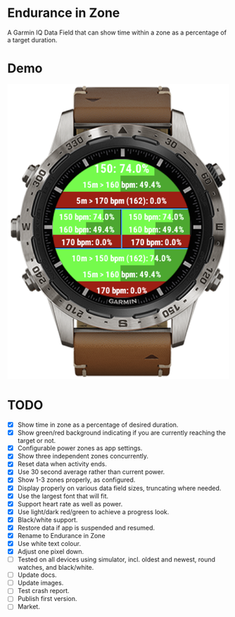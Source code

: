 # Endurance in Zone
A Garmin IQ Data Field that can show time within a zone as a percentage of a target duration.

# Demo

![Garmin MARQ Adventurer](images/marq.png)

# TODO

- [x] Show time in zone as a percentage of desired duration.
- [x] Show green/red background indicating if you are currently reaching the target or not.
- [x] Configurable power zones as app settings.
- [x] Show three independent zones concurrently.
- [x] Reset data when activity ends.
- [x] Use 30 second average rather than current power.
- [x] Show 1-3 zones properly, as configured.
- [x] Display properly on various data field sizes, truncating where needed.
- [x] Use the largest font that will fit.
- [x] Support heart rate as well as power.
- [x] Use light/dark red/green to achieve a progress look.
- [x] Black/white support.
- [x] Restore data if app is suspended and resumed.
- [x] Rename to Endurance in Zone
- [x] Use white text colour.
- [x] Adjust one pixel down.
- [ ] Tested on all devices using simulator, incl. oldest and newest, round watches, and black/white.
- [ ] Update docs.
- [ ] Update images.
- [ ] Test crash report.
- [ ] Publish first version.
- [ ] Market.
